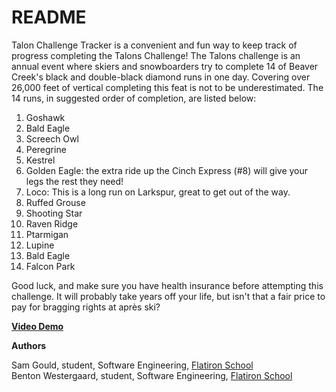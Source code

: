 # README
<p>
Talon Challenge Tracker is a convenient and fun way to keep track of progress completing the Talons Challenge!
The Talons challenge is an annual event where skiers and snowboarders try to complete 14 of Beaver Creek's black and double-black diamond runs in one day.  Covering over 26,000 feet of vertical completing this feat is not to be underestimated.  The 14 runs, in suggested order of completion, are listed below:</p>

<p><ol>
<li>Goshawk</li>
<li>Bald Eagle</li>
<li>Screech Owl</li>
<li>Peregrine</li>
<li>Kestrel</li>
<li>Golden Eagle: the extra ride up the Cinch Express (#8) will give your legs the rest they need!</li>
<li>Loco: This is a long run on Larkspur, great to get out of the way.</li>
<li>Ruffed Grouse</li>
<li>Shooting Star</li>
<li>Raven Ridge</li>
<li>Ptarmigan</li>
<li>Lupine</li>
<li>Bald Eagle</li>
<li>Falcon Park</li>
 </ol></p>

Good luck, and make sure you have health insurance before attempting this challenge.  It will probably take years off your life, but isn't that a fair price to pay for bragging rights at après ski?

<p><strong>
  <a href="https://youtu.be/X8aD-kNqmmk" target="_blank">Video Demo</a></strong></p>

<p><strong>Authors</strong></p>
<p>Sam Gould, student, Software Engineering, <a href="https://flatironschool.com/campuses/denver" target="_blank">Flatiron School</a><br>
Benton Westergaard, student, Software Engineering, <a href="https://flatironschool.com/campuses/denver" target="_blank">Flatiron School</a></p>

